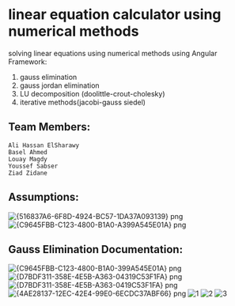 # linear equation calculator using numerical methods
solving linear equations using numerical methods using Angular Framework:
  1. gauss elimination
  2. gauss jordan elimination 
  3. LU decomposition (doolittle-crout-cholesky) 
  4. iterative methods(jacobi-gauss siedel)
  
## Team Members:
    Ali Hassan ElSharawy
    Basel Ahmed
    Louay Magdy
    Youssef Sabser
    Ziad Zidane
    
## Assumptions:
![{516837A6-6F8D-4924-BC57-1DA37A093139} png](https://user-images.githubusercontent.com/95590176/215342907-339add6a-8154-4161-94a8-47d335f52bb9.jpg)
![{C9645FBB-C123-4800-B1A0-A399A545E01A} png](https://user-images.githubusercontent.com/95590176/215342913-f6238f1e-ae04-42f7-8baa-5513df08ba78.jpg)

## Gauss Elimination Documentation:
![{C9645FBB-C123-4800-B1A0-399A545E01A} png](https://user-images.githubusercontent.com/95590176/215343041-e4807410-6e90-4978-8517-268fa3d83b56.jpg)
![{D7BDF311-358E-4E5B-A363-04319C53F1FA} png](https://user-images.githubusercontent.com/95590176/215343046-78914b02-24cd-4cd0-a909-3db3202487c2.jpg)
![{D7BDF311-358E-4E5B-A363-0419C53F1FA} png](https://user-images.githubusercontent.com/95590176/215343095-4cad4ec8-cade-4874-b508-714858c5dc96.jpg)
![{4AE28137-12EC-42E4-99E0-6ECDC37ABF66} png](https://user-images.githubusercontent.com/95590176/215343102-312835c2-79c8-47f0-bd66-113c3a60c3a6.jpg)
![1](https://user-images.githubusercontent.com/95590176/215343176-65bfbda2-e279-4fc9-b324-36f0d3be3b84.jpg)
![2](https://user-images.githubusercontent.com/95590176/215343179-cb17d2a0-eaee-4233-b744-f1677650c4fe.jpg)
![3](https://user-images.githubusercontent.com/95590176/215343181-cd3e721b-df32-447b-8e1c-908b84921e3b.jpg)

  
